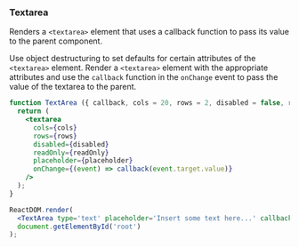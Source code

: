 ### Textarea

Renders a `<textarea>` element that uses a callback function to pass its value to the parent component.

Use object destructuring to set defaults for certain attributes of the `<textarea>` element.
Render a `<textarea>` element with the appropriate attributes and use the `callback` function in the `onChange` event to pass the value of the textarea to the parent.

```jsx
function TextArea ({ callback, cols = 20, rows = 2, disabled = false, readOnly = false, placeholder='' }) {
  return (
    <textarea 
      cols={cols}
      rows={rows}
      disabled={disabled} 
      readOnly={readOnly} 
      placeholder={placeholder}
      onChange={(event) => callback(event.target.value)} 
    />
  );
}
```

```jsx
ReactDOM.render(
  <TextArea type='text' placeholder='Insert some text here...' callback={(val) => console.log(val)}/>,
  document.getElementById('root')
);
```

<!-- tags: input,functional -->

<!-- expertise: 0 -->
